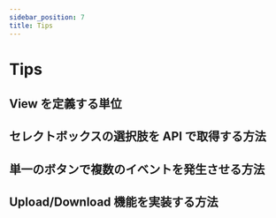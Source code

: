 ```yaml
---
sidebar_position: 7
title: Tips
---
```


# Tips

## View を定義する単位

## セレクトボックスの選択肢を API で取得する方法

## 単一のボタンで複数のイベントを発生させる方法

## Upload/Download 機能を実装する方法
